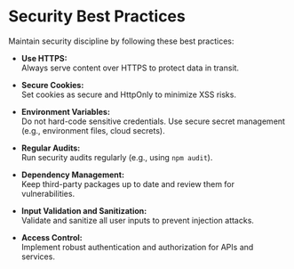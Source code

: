 # Security Best Practices

Maintain security discipline by following these best practices:

- **Use HTTPS:**  
  Always serve content over HTTPS to protect data in transit.

- **Secure Cookies:**  
  Set cookies as secure and HttpOnly to minimize XSS risks.

- **Environment Variables:**  
  Do not hard-code sensitive credentials. Use secure secret management (e.g., environment files, cloud secrets).

- **Regular Audits:**  
  Run security audits regularly (e.g., using `npm audit`).

- **Dependency Management:**  
  Keep third-party packages up to date and review them for vulnerabilities.

- **Input Validation and Sanitization:**  
  Validate and sanitize all user inputs to prevent injection attacks.

- **Access Control:**  
  Implement robust authentication and authorization for APIs and services. 